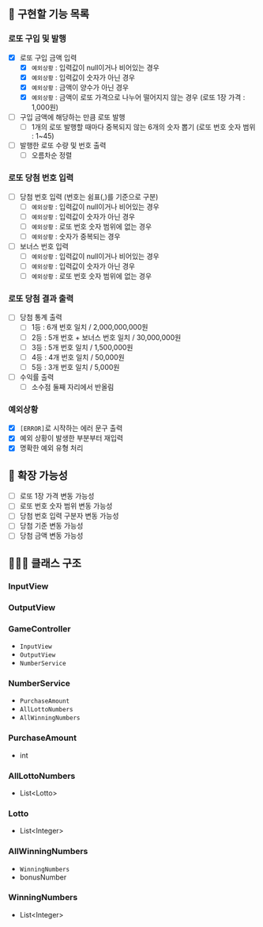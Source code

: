 ## 🚀 구현할 기능 목록

### 로또 구입 및 발행
- [x] 로또 구입 금액 입력
    - [x] `예외상황` : 입력값이 null이거나 비어있는 경우
    - [x] `예외상황` : 입력값이 숫자가 아닌 경우
    - [x] `예외상황` : 금액이 양수가 아닌 경우
    - [x] `예외상황` : 금액이 로또 가격으로 나누어 떨어지지 않는 경우 (로또 1장 가격 : 1,000원)
- [ ] 구입 금액에 해당하는 만큼 로또 발행
    - [ ] 1개의 로또 발행할 때마다 중복되지 않는 6개의 숫자 뽑기 (로또 번호 숫자 범위 : 1~45)
- [ ] 발행한 로또 수량 및 번호 출력
    - [ ] 오름차순 정렬

### 로또 당첨 번호 입력
- [ ] 당첨 번호 입력 (번호는 쉼표(,)를 기준으로 구분)
    - [ ] `예외상황` : 입력값이 null이거나 비어있는 경우
    - [ ] `예외상황` : 입력값이 숫자가 아닌 경우
    - [ ] `예외상황` : 로또 번호 숫자 범위에 없는 경우
    - [ ] `예외상황` : 숫자가 중복되는 경우
- [ ] 보너스 번호 입력
    - [ ] `예외상황` : 입력값이 null이거나 비어있는 경우
    - [ ] `예외상황` : 입력값이 숫자가 아닌 경우
    - [ ] `예외상황` : 로또 번호 숫자 범위에 없는 경우

### 로또 당첨 결과 출력
- [ ] 당첨 통계 출력
    - [ ] 1등 : 6개 번호 일치 / 2,000,000,000원
    - [ ] 2등 : 5개 번호 + 보너스 번호 일치 / 30,000,000원
    - [ ] 3등 : 5개 번호 일치 / 1,500,000원
    - [ ] 4등 : 4개 번호 일치 / 50,000원
    - [ ] 5등 : 3개 번호 일치 / 5,000원
- [ ] 수익률 출력
    - [ ] 소수점 둘째 자리에서 반올림

### 예외상황
- [x] `[ERROR]`로 시작하는 에러 문구 출력
- [x] 예외 상황이 발생한 부분부터 재입력
- [x] 명확한 예외 유형 처리

## 🧠 확장 가능성
- [ ] 로또 1장 가격 변동 가능성
- [ ] 로또 번호 숫자 범위 변동 가능성
- [ ] 당첨 번호 입력 구분자 변동 가능성
- [ ] 당첨 기준 변동 가능성
- [ ] 당첨 금액 변동 가능성

## 🧑🏻‍🏫 클래스 구조

### InputView

### OutputView

### GameController
- `InputView`
- `OutputView`
- `NumberService`

### NumberService
- `PurchaseAmount`
- `AllLottoNumbers`
- `AllWinningNumbers`

### PurchaseAmount
- int

### AllLottoNumbers
- List\<Lotto>

### Lotto
- List\<Integer>

### AllWinningNumbers
- `WinningNumbers`
- bonusNumber

### WinningNumbers
- List\<Integer>